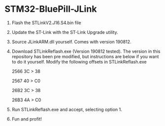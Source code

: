 # STM32-BluePill-JLink
1. Flash the STLinkV2.J16.S4.bin file
2. Update the ST-Link with the ST-Link Upgrade utility.
3. Source JLinkARM.dll yourself. Comes with version 190812.
4. Download STLinkReflash.exe (Version 190812 tested). The version in this repository has been pre modified, but instructions are below if you want to do it yourself.
    Modify the following offsets in STLinkReflash.exe
    
    2566 3C > 38
    
    2567 40 > C0
    
    26B2 3C > 38
    
    26B3 4A > C0
5. Run STLinkReflash.exe and accept, selecting option 1.
6. Fun and profit!
